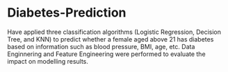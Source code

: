 # Diabetes-Prediction
Have applied three classification algorithms (Logistic Regression, Decision Tree, and KNN) to predict whether a female aged above 21 has diabetes based on information such as blood pressure, BMI, age, etc. Data Enginnering and Feature Engineering were performed to evaluate the impact on modelling results.
